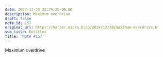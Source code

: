 ```yaml
---
date: 2024-12-30 22:29:25-06:00
description: Maximum overdrive
draft: false
note_id: 157
original_url: https://harper.micro.blog/2024/12/30/maximum-overdrive.html
sub_title: Untitled
title: 'Note #157'
---
```


Maximum overdrive